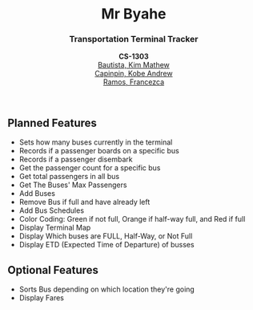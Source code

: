 <div align="center">
  <h1 align="center">Mr Byahe</h1>

  <h3 align="center">
    Transportation Terminal Tracker
  </h3>
  <p align="center">
    <b>CS-1303</b> <br>
    <a href="https://github.com/KimMathew">Bautista, Kim Mathew</a> <br>
    <a href="https://github.com/VinnRe">Capinpin, Kobe Andrew</a> <br>
    <a href="https://github.com/mafranzramos">Ramos, Francezca</a> <br>
  </p>
  <br>
</div>

## Planned Features
- Sets how many buses currently in the terminal
- Records if a passenger boards on a specific bus
- Records if a passenger disembark
- Get the passenger count for a specific bus
- Get total passengers in all bus
- Get The Buses' Max Passengers
- Add Buses
- Remove Bus if full and have already left
- Add Bus Schedules
- Color Coding: Green if not full, Orange if half-way full, and Red if full
- Display Terminal Map
- Display Which buses are FULL, Half-Way, or Not Full
- Display ETD (Expected Time of Departure) of busses

## Optional Features
- Sorts Bus depending on which location they're going
- Display Fares
